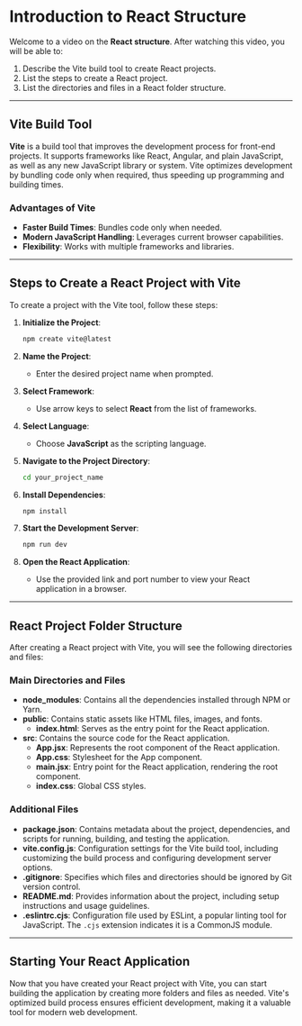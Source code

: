 # Introduction to React Structure

Welcome to a video on the **React structure**. After watching this video, you will be able to:
1. Describe the Vite build tool to create React projects.
2. List the steps to create a React project.
3. List the directories and files in a React folder structure.

---

## Vite Build Tool

**Vite** is a build tool that improves the development process for front-end projects. It supports frameworks like React, Angular, and plain JavaScript, as well as any new JavaScript library or system. Vite optimizes development by bundling code only when required, thus speeding up programming and building times.

### Advantages of Vite

- **Faster Build Times**: Bundles code only when needed.
- **Modern JavaScript Handling**: Leverages current browser capabilities.
- **Flexibility**: Works with multiple frameworks and libraries.

---

## Steps to Create a React Project with Vite

To create a project with the Vite tool, follow these steps:

1. **Initialize the Project**:
   ```bash
   npm create vite@latest
   ```
2. **Name the Project**:
   - Enter the desired project name when prompted.

3. **Select Framework**:
   - Use arrow keys to select **React** from the list of frameworks.

4. **Select Language**:
   - Choose **JavaScript** as the scripting language.

5. **Navigate to the Project Directory**:
   ```bash
   cd your_project_name
   ```

6. **Install Dependencies**:
   ```bash
   npm install
   ```

7. **Start the Development Server**:
   ```bash
   npm run dev
   ```

8. **Open the React Application**:
   - Use the provided link and port number to view your React application in a browser.

---

## React Project Folder Structure

After creating a React project with Vite, you will see the following directories and files:

### Main Directories and Files

- **node_modules**: Contains all the dependencies installed through NPM or Yarn.
- **public**: Contains static assets like HTML files, images, and fonts.
  - **index.html**: Serves as the entry point for the React application.
- **src**: Contains the source code for the React application.
  - **App.jsx**: Represents the root component of the React application.
  - **App.css**: Stylesheet for the App component.
  - **main.jsx**: Entry point for the React application, rendering the root component.
  - **index.css**: Global CSS styles.

### Additional Files

- **package.json**: Contains metadata about the project, dependencies, and scripts for running, building, and testing the application.
- **vite.config.js**: Configuration settings for the Vite build tool, including customizing the build process and configuring development server options.
- **.gitignore**: Specifies which files and directories should be ignored by Git version control.
- **README.md**: Provides information about the project, including setup instructions and usage guidelines.
- **.eslintrc.cjs**: Configuration file used by ESLint, a popular linting tool for JavaScript. The `.cjs` extension indicates it is a CommonJS module.

---

## Starting Your React Application

Now that you have created your React project with Vite, you can start building the application by creating more folders and files as needed. Vite's optimized build process ensures efficient development, making it a valuable tool for modern web development.
